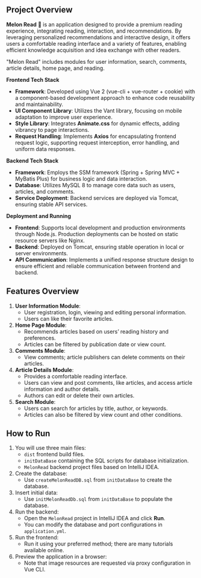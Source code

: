 ## Project Overview

**Melon Read** 🍉 is an application designed to provide a premium reading experience, integrating reading, interaction, and recommendations. By leveraging personalized recommendations and interactive design, it offers users a comfortable reading interface and a variety of features, enabling efficient knowledge acquisition and idea exchange with other readers.

"Melon Read" includes modules for user information, search, comments, article details, home page, and reading.

**Frontend Tech Stack**

- **Framework**: Developed using Vue 2 (vue-cli + vue-router + cookie) with a component-based development approach to enhance code reusability and maintainability.
- **UI Component Library**: Utilizes the Vant library, focusing on mobile adaptation to improve user experience.
- **Style Library**: Integrates **Animate.css** for dynamic effects, adding vibrancy to page interactions.
- **Request Handling**: Implements **Axios** for encapsulating frontend request logic, supporting request interception, error handling, and uniform data responses.

**Backend Tech Stack**

- **Framework**: Employs the SSM framework (Spring + Spring MVC + MyBatis Plus) for business logic and data interaction.
- **Database**: Utilizes MySQL 8 to manage core data such as users, articles, and comments.
- **Service Deployment**: Backend services are deployed via Tomcat, ensuring stable API services.

**Deployment and Running**

- **Frontend**: Supports local development and production environments through Node.js. Production deployments can be hosted on static resource servers like Nginx.
- **Backend**: Deployed on Tomcat, ensuring stable operation in local or server environments.
- **API Communication**: Implements a unified response structure design to ensure efficient and reliable communication between frontend and backend.

## Features Overview

1. **User Information Module**:
   - User registration, login, viewing and editing personal information.
   - Users can like their favorite articles.
2. **Home Page Module**:
   - Recommends articles based on users’ reading history and preferences.
   - Articles can be filtered by publication date or view count.
3. **Comments Module**:
   - View comments; article publishers can delete comments on their articles.
4. **Article Details Module**:
   - Provides a comfortable reading interface.
   - Users can view and post comments, like articles, and access article information and author details.
   - Authors can edit or delete their own articles.
5. **Search Module**:
   - Users can search for articles by title, author, or keywords.
   - Articles can also be filtered by view count and other conditions.

## How to Run

1. You will use three main files:
   - `dist` frontend build files.
   - `initDataBase` containing the SQL scripts for database initialization.
   - `MelonRead` backend project files based on IntelliJ IDEA.
2. Create the database:
   - Use `createMelonReadDB.sql` from `initDataBase` to create the database.
3. Insert initial data:
   - Use `initMelonReadDb.sql` from `initDataBase` to populate the database.
4. Run the backend:
   - Open the `MelonRead` project in IntelliJ IDEA and click **Run**.
   - You can modify the database and port configurations in `application.yml`.
5. Run the frontend:
   - Run it using your preferred method; there are many tutorials available online.
6. Preview the application in a browser:
   - Note that image resources are requested via proxy configuration in Vue CLI.